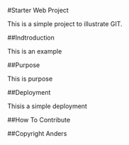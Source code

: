 #Starter Web Project

This is a simple project to illustrate GIT. 

##Indtroduction

This is an example

##Purpose

This is purpose

##Deployment

Thisis a simple deployment

##How To Contribute

##Copyright
Anders